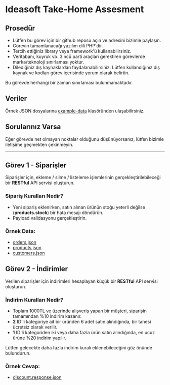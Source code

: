 # Ideasoft Take-Home Assesment

## Prosedür
- Lütfen bu görev için bir github reposu açın ve adresini bizimle paylaşın.
- Görevin tamamlanacağı yazılım dili PHP'dir.
- Tercih ettiğiniz library veya framework'ü kullanabilirsiniz.
- Veritabanı, kuyruk vb. 3.ncü parti araçları gerektiren görevlerde marka/teknoloji sınırlaması yoktur.
- Dilediğiniz dış kaynaklardan faydalanabilirsiniz. Lütfen kullandığınız dış kaynak ve kodları görev içerisinde yorum olarak belirtin.

Bu görevde herhangi bir zaman sınırlaması bulunmamaktadır.

## Veriler
Örnek JSON dosyalarına [example-data](./example-data) klasöründen ulaşabilirsiniz.

## Sorularınız Varsa
Eğer görevde net olmayan noktalar olduğunu düşünüyorsanız, lütfen bizimle iletişime geçmekten çekinmeyin.

---

## Görev 1 - Siparişler
Siparişler için, ekleme / silme / listeleme işlemlerinin gerçekleştirilebileceği bir **RESTful** API servisi oluşturun.

### Sipariş Kuralları Nedir?
- Yeni sipariş eklenirken, satın alınan ürünün stoğu yeterli değilse (**products.stock**) bir hata mesajı döndürün.
- Payload validasyonu gerçekleştirin.

### Örnek Data:
- [orders.json](./example-data/orders.json)
- [products.json](./example-data/products.json)
- [customers.json](./example-data/customers.json)

## Görev 2 - İndirimler
Verilen siparişler için indirimleri hesaplayan küçük bir **RESTful** API servisi oluşturun.

### İndirim Kuralları Nedir?
- Toplam 1000TL ve üzerinde alışveriş yapan bir müşteri, siparişin tamamından %10 indirim kazanır.
- **2** ID'li kategoriye ait bir üründen 6 adet satın alındığında, bir tanesi ücretsiz olarak verilir.
- **1** ID'li kategoriden iki veya daha fazla ürün satın alındığında, en ucuz ürüne %20 indirim yapılır.

Lütfen gelecekte daha fazla indirim kuralı eklenebileceğini göz önünde bulundurun.

### Örnek Cevap:
- [discount.response.json](./example-data/discount.response.json)
